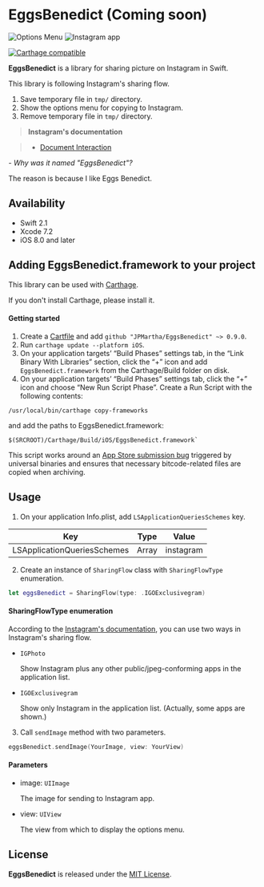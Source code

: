 # EggsBenedict (Coming soon)

![Options Menu](https://github.com/JPMartha/EggsBenedict/wiki/images/EggsBenedict01.png)
![Instagram app](https://github.com/JPMartha/EggsBenedict/wiki/images/EggsBenedict02.png)

[![Carthage compatible](https://img.shields.io/badge/Carthage-compatible-4BC51D.svg?style=flat)](https://github.com/Carthage/Carthage)

__EggsBenedict__ is a library for sharing picture on Instagram in Swift.

This library is following Instagram's sharing flow.

1. Save temporary file in `tmp/` directory.
2. Show the options menu for copying to Instagram.
3. Remove temporary file in `tmp/` directory.

> __Instagram's documentation__

> - [Document Interaction](https://www.instagram.com/developer/mobile-sharing/iphone-hooks/#document-interaction)

_\- Why was it named "EggsBenedict"?_

The reason is because I like Eggs Benedict.

## Availability

- Swift 2.1
- Xcode 7.2
- iOS 8.0 and later

## Adding EggsBenedict.framework to your project

This library can be used with [Carthage](https://github.com/Carthage/Carthage).

If you don't install Carthage, please install it.

#### Getting started

1. Create a [Cartfile](https://github.com/Carthage/Carthage/blob/master/Documentation/Artifacts.md#cartfile) and add `github "JPMartha/EggsBenedict" ~> 0.9.0`.
2. Run `carthage update --platform iOS`.
3. On your application targets’ “Build Phases” settings tab, in the “Link Binary With Libraries” section, click the “+” icon and add `EggsBenedict.framework` from the Carthage/Build folder on disk.
4. On your application targets’ “Build Phases” settings tab, click the “+” icon and choose “New Run Script Phase”. Create a Run Script with the following contents: 
  ```
  /usr/local/bin/carthage copy-frameworks
  ```
  and add the paths to EggsBenedict.framework:
  ```
  $(SRCROOT)/Carthage/Build/iOS/EggsBenedict.framework`
  ```
  
  This script works around an [App Store submission bug](http://www.openradar.me/radar?id=6409498411401216) triggered by universal binaries and ensures that necessary bitcode-related files are copied when archiving.

## Usage

1. On your application Info.plist, add `LSApplicationQueriesSchemes` key.

  Key                                           |Type    |Value
  ------------------------------------|--------|-----------
  LSApplicationQueriesSchemes | Array | instagram

2. Create an instance of `SharingFlow` class with `SharingFlowType` enumeration. 

  ```swift
  let eggsBenedict = SharingFlow(type: .IGOExclusivegram)
  ```
  
  #### SharingFlowType enumeration

  According to the [Instagram's documentation](https://www.instagram.com/developer/mobile-sharing/iphone-hooks/#document-interaction), you can use two ways in Instagram's sharing flow.

  - `IGPhoto`
  
    Show Instagram plus any other public/jpeg-conforming apps in the application list.

  - `IGOExclusivegram`
  
    Show only Instagram in the application list. (Actually, some apps are shown.)

3. Call `sendImage` method with two parameters.

  ```swift
  eggsBenedict.sendImage(YourImage, view: YourView)
  ```
  
  #### Parameters
  
  - image: `UIImage`
  
    The image for sending to Instagram app.
    
  - view: `UIView`
  
    The view from which to display the options menu.

## License

__EggsBenedict__ is released under the [MIT License](LICENSE).
